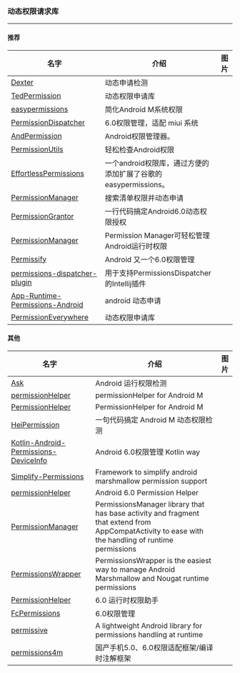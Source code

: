 ### 动态权限请求库

------
#### 推荐

|名字|介绍|图片|
|-----|-----|-----|
|[Dexter]( https://github.com/Karumi/Dexter)|动态申请检测||
|[TedPermission]( https://github.com/ParkSangGwon/TedPermission)|动态权限申请库||
|[easypermissions](https://github.com/googlesamples/easypermissions)|简化Android M系统权限||
|[PermissionDispatcher](https://github.com/a1018875550/PermissionDispatcher)|6.0权限管理，适配 miui 系统||
|[AndPermission](https://github.com/yanzhenjie/AndPermission)|Android权限管理器。||
|[PermissionUtils](https://github.com/rebus007/PermissionUtils)|轻松检查Android权限||
|[EffortlessPermissions](https://github.com/DreaminginCodeZH/EffortlessPermissions)|一个android权限库，通过方便的添加扩展了谷歌的easypermissions。||
|[PermissionManager](https://github.com/karanchuri/PermissionManager)|搜索清单权限并动态申请||
|[PermissionGrantor]( https://github.com/dfqin/PermissionGrantor)|一行代码搞定Android6.0动态权限授权||
|[PermissionManager](https://github.com/TheBrownArrow/PermissionManager)|Permission Manager可轻松管理Android运行时权限||
|[Permissify]( https://github.com/holidaycheck/Permissify)|Android 又一个6.0权限管理||
|[permissions-dispatcher-plugin](https://github.com/shiraji/permissions-dispatcher-plugin)|用于支持PermissionsDispatcher的Intellij插件||
|[App-Runtime-Permissions-Android]( https://github.com/mukeshsolanki/App-Runtime-Permissions-Android)|android 动态申请||
|[PermissionEverywhere]( https://github.com/kaknazaveshtakipishi/PermissionEverywhere)|动态权限申请库||


#### 其他

|名字|介绍|图片|
|-----|-----|-----|
|[Ask]( https://github.com/00ec454/Ask)|Android 运行权限检测||
|[permissionHelper](https://github.com/ayz4sci/permissionHelper)|permissionHelper for Android M||
|[PermissionHelper](https://github.com/pankaj89/PermissionHelper)|PermissionHelper for Android M||
|[HeiPermission](https://github.com/forJrking/HeiPermission)|一句代码搞定 Android M 动态权限检测||
|[Kotlin-Android-Permissions-DeviceInfo]( https://github.com/AnirudhLoya/Kotlin-Android-Permissions-DeviceInfo)|Android 6.0权限管理 Kotlin way||
|[Simplify-Permissions](https://github.com/anshulagarwal06/Simplify-Permissions)|Framework to simplify android marshmallow permission support||
|[permissionHelper](https://github.com/firetrap/permissionHelper)|Android 6.0 Permission Helper||
|[PermissionManager](https://github.com/AdamMc331/PermissionsManager)|PermissionsManager library that has base activity and fragment that extend from AppCompatActivity to ease with the handling of runtime permissions||
|[PermissionsWrapper](https://github.com/lolucosmin/PermissionsWrapper)|PermissionsWrapper is the easiest way to manage Android Marshmallow and Nougat runtime permissions||
|[PermissionHelper](https://github.com/nirav-tukadiya/PermissionHelper)|6.0 运行时权限助手||
|[FcPermissions]( https://github.com/lypeer/FcPermissions)|6.0权限管理| |
|[permissive]( https://github.com/jksiezni/permissive)|A lightweight Android library for permissions handling at runtime||
|[permissions4m](https://github.com/jokermonn/permissions4m)|国产手机5.0、6.0权限适配框架/编译时注解框架||